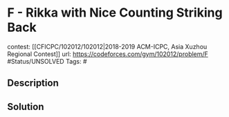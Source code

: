 # F - Rikka with Nice Counting Striking Back

contest: [[CFICPC/102012/102012|2018-2019 ACM-ICPC, Asia Xuzhou Regional Contest]]
url: https://codeforces.com/gym/102012/problem/F
#Status/UNSOLVED
Tags: #

## Description

## Solution

